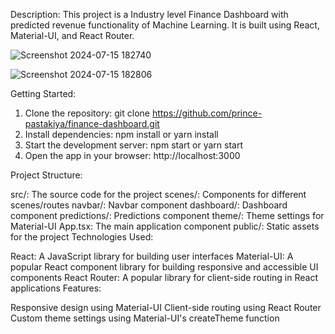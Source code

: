 Description: This project is a Industry level Finance Dashboard with predicted revenue functionality of Machine Learning. It is built using React, Material-UI, and React Router.

![Screenshot 2024-07-15 182740](https://github.com/user-attachments/assets/f425f7ce-8b63-47b3-a706-cc2939a60e7b)


![Screenshot 2024-07-15 182806](https://github.com/user-attachments/assets/74b78bf6-8826-4e1b-adf4-45a3993f32b1)


Getting Started:

1. Clone the repository: git clone https://github.com/prince-pastakiya/finance-dashboard.git
2. Install dependencies: npm install or yarn install
3. Start the development server: npm start or yarn start
4. Open the app in your browser: http://localhost:3000

Project Structure:

src/: The source code for the project
scenes/: Components for different scenes/routes
navbar/: Navbar component
dashboard/: Dashboard component
predictions/: Predictions component
theme/: Theme settings for Material-UI
App.tsx: The main application component
public/: Static assets for the project
Technologies Used:

React: A JavaScript library for building user interfaces
Material-UI: A popular React component library for building responsive and accessible UI components
React Router: A popular library for client-side routing in React applications
Features:

Responsive design using Material-UI
Client-side routing using React Router
Custom theme settings using Material-UI's createTheme function
